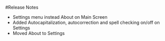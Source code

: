 #Release Notes

* Settings menu instead About on Main Screen
* Added Autocapitalization, autocorrection and spell checking on/off on Settings
* Moved About to Settings
